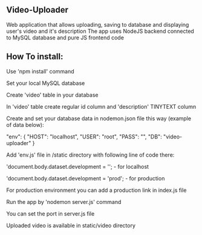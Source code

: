 ## Video-Uploader
Web application that allows uploading, saving to database and displaying user's video and it's description
The app uses NodeJS backend connected to MySQL database and pure JS frontend code

## How To install:

Use 'npm install' command

Set your local MySQL database

Create 'video' table in your database 

In 'video' table create regular id column and 'description' TINYTEXT column

Create and set your database data in nodemon.json file this way (example of data below):

 "env": {
    "HOST": "localhost",
    "USER": "root",
    "PASS": "",
    "DB": "video-uploader"
  }
  
Add 'env.js' file in /static directory with following line of code there: 

  'document.body.dataset.development = ''; - for localhost
  
  'document.body.dataset.development = 'prod'; - for production
  
For production environment you can add a production link in index.js file

Run the app by 'nodemon server.js' command

You can set the port in server.js file

Uploaded video is available in static/video directory










